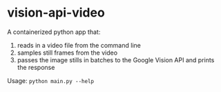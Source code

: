 # vision-api-video
A containerized python app that:

  1. reads in a video file from the command line
  2. samples still frames from the video 
  3. passes the image stills in batches to the Google Vision API and prints the response 
	
Usage: 
`python main.py --help`	
